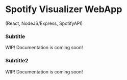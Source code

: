 # Spotify Visualizer WebApp
(React, NodeJS/Express, SpotifyAPI)

### Subtitle
WIP! Documentation is coming soon!

### Subtitle2
WIP! Documentation is coming soon!